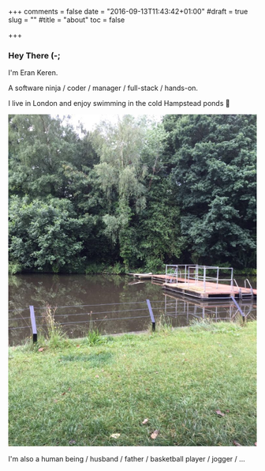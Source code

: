 +++
comments = false
date = "2016-09-13T11:43:42+01:00"
#draft = true
slug = ""
#title = "about"
toc = false

+++

### **Hey There (-;**

I'm Eran Keren.

A software ninja / coder / manager / full-stack / hands-on.

I live in London and enjoy swimming in the cold Hampstead ponds 🙂

![alt text](/img/pond.jpeg "POND")


I'm also a human being / husband / father / basketball player / jogger / ...
